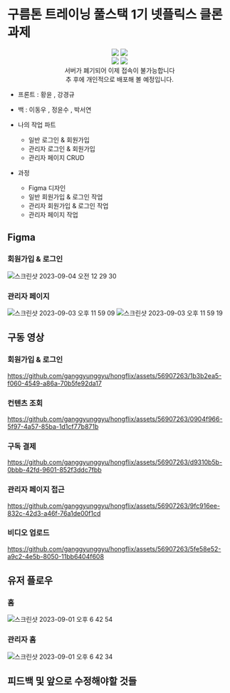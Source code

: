 # 구름톤 트레이닝 풀스택 1기 넷플릭스 클론 과제


<div align="center">
  <img src="https://img.shields.io/badge/React-61DAFB?style=for-the-badge&logo=React&logoColor=white"/>
  <img src="https://img.shields.io/badge/JavaScript-F7DF1E?style=for-the-badge&logo=JavaScript&logoColor=white"/>  
   <br/>
  <img src="https://img.shields.io/badge/React Router-CA4245?style=for-the-badge&logo=React Router&logoColor=white"/>  
  <img src="https://img.shields.io/badge/Tailwind%20CSS-38B2AC?style=for-the-badge&logo=Tailwind%20CSS&logoColor=white"/>
  <br/>
  서버가 폐기되어 이제 접속이 불가능합니다
<br/>
  추 후에 개인적으로 배포해 볼 예정입니다.
</div>

- 프론트 : 황윤 , 강경규
- 백 : 이동우 , 정윤수 , 박서연

- 나의 작업 파트
  - 일반 로그인 & 회원가입
  - 관리자 로그인 & 회원가입
  - 관리자 페이지 CRUD

- 과정
  - Figma 디자인
  - 일반 회원가입 & 로그인 작업
  - 관리자 회원가입 & 로그인 작업
  - 관리자 페이지 작업

## Figma
### 회원가입 & 로그인
![스크린샷 2023-09-04 오전 12 29 30](https://github.com/ganggyunggyu/hongflix/assets/56907263/acb41496-44c3-4895-850e-699a35238098)
### 관리자 페이지
![스크린샷 2023-09-03 오후 11 59 09](https://github.com/ganggyunggyu/hongflix/assets/56907263/e506403a-6975-4967-9529-77e05f8a0115)
![스크린샷 2023-09-03 오후 11 59 19](https://github.com/ganggyunggyu/hongflix/assets/56907263/ddd01e2b-c555-4d4e-9d1e-62ce34576b92)
## 구동 영상
### 회원가입 & 로그인
https://github.com/ganggyunggyu/hongflix/assets/56907263/1b3b2ea5-f060-4549-a86a-70b5fe92da17
### 컨텐츠 조회
https://github.com/ganggyunggyu/hongflix/assets/56907263/0904f966-5f97-4a57-85ba-1d1cf77b871b
### 구독 결제
https://github.com/ganggyunggyu/hongflix/assets/56907263/d9310b5b-0bbb-42fd-9601-852f3ddc7fbb
### 관리자 페이지 접근
https://github.com/ganggyunggyu/hongflix/assets/56907263/9fc916ee-832c-42d3-a46f-76a1de00f1cd
### 비디오 업로드
https://github.com/ganggyunggyu/hongflix/assets/56907263/5fe58e52-a9c2-4e5b-8050-11bb6404f608


## 유저 플로우
### 홈
![스크린샷 2023-09-01 오후 6 42 54](https://github.com/ganggyunggyu/hongflix/assets/56907263/63ce0913-7cae-4429-ad0c-4f485d3ce370)
### 관리자 홈
![스크린샷 2023-09-01 오후 6 42 34](https://github.com/ganggyunggyu/hongflix/assets/56907263/91733a27-fbcb-4607-a4a4-a03e703128e8)

## 피드백 및 앞으로 수정해야할 것들
